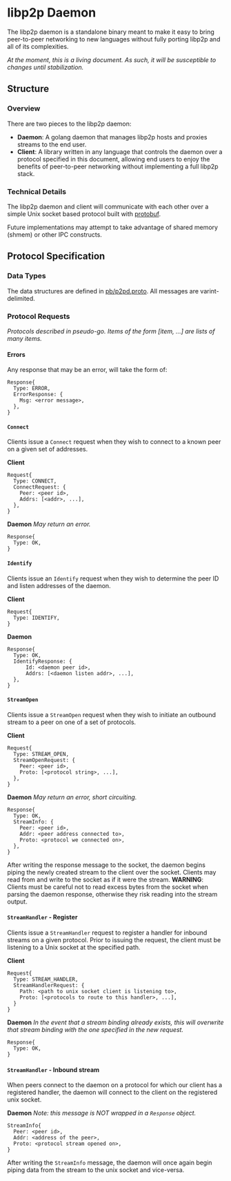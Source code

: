 # libp2p Daemon

The libp2p daemon is a standalone binary meant to make it easy to bring
peer-to-peer networking to new languages without fully porting libp2p and all
of its complexities.

_At the moment, this is a living document. As such, it will be susceptible to
changes until stabilization._

## Structure

### Overview

There are two pieces to the libp2p daemon:

- __Daemon__: A golang daemon that manages libp2p hosts and proxies streams to
  the end user.
- __Client__: A library written in any language that controls the daemon over
  a protocol specified in this document, allowing end users to enjoy the
  benefits of peer-to-peer networking without implementing a full libp2p stack.

### Technical Details

The libp2p daemon and client will communicate with each other over a simple Unix
socket based protocol built with [protobuf](https://developers.google.com/protocol-buffers/).

Future implementations may attempt to take advantage of shared memory (shmem)
or other IPC constructs.

## Protocol Specification

### Data Types

The data structures are defined in [pb/p2pd.proto](pb/p2pd.proto). All messages
are varint-delimited.

### Protocol Requests

*Protocols described in pseudo-go. Items of the form [item, ...] are lists of
many items.*

#### Errors

Any response that may be an error, will take the form of:

```
Response{
  Type: ERROR,
  ErrorResponse: {
    Msg: <error message>,
  },
}
```

#### `Connect`

Clients issue a `Connect` request when they wish to connect to a known peer on a
given set of addresses.

**Client**
```
Request{
  Type: CONNECT,
  ConnectRequest: {
    Peer: <peer id>,
    Addrs: [<addr>, ...],
  },
}
```

**Daemon**
*May return an error.*
```
Response{
  Type: OK,
}
```

#### `Identify`

Clients issue an `Identify` request when they wish to determine the peer ID and
listen addresses of the daemon.

**Client**
```
Request{
  Type: IDENTIFY,
}
```

**Daemon**
```
Response{
  Type: OK,
  IdentifyResponse: {
      Id: <daemon peer id>,
      Addrs: [<daemon listen addr>, ...],
  },
}
```

#### `StreamOpen`

Clients issue a `StreamOpen` request when they wish to initiate an outbound
stream to a peer on one of a set of protocols.

**Client**
```
Request{
  Type: STREAM_OPEN,
  StreamOpenRequest: {
    Peer: <peer id>,
    Proto: [<protocol string>, ...],
  },
}
```

**Daemon**
*May return an error, short circuiting.*
```
Response{
  Type: OK,
  StreamInfo: {
    Peer: <peer id>,
    Addr: <peer address connected to>,
    Proto: <protocol we connected on>,
  },
}
```

After writing the response message to the socket, the daemon begins piping the
newly created stream to the client over the socket. Clients may read from and
write to the socket as if it were the stream. **WARNING**: Clients must be
careful not to read excess bytes from the socket when parsing the daemon
response, otherwise they risk reading into the stream output.

#### `StreamHandler` - Register

Clients issue a `StreamHandler` request to register a handler for inbound
streams on a given protocol. Prior to issuing the request, the client must be
listening to a Unix socket at the specified path.

**Client**
```
Request{
  Type: STREAM_HANDLER,
  StreamHandlerRequest: {
    Path: <path to unix socket client is listening to>,
    Proto: [<protocols to route to this handler>, ...],
  }
}
```

**Daemon**
*In the event that a stream binding already exists, this will overwrite that
stream binding with the one specified in the new request.*
```
Response{
  Type: OK,
}
```

#### `StreamHandler` - Inbound stream

When peers connect to the daemon on a protocol for which our client has a
registered handler, the daemon will connect to the client on the registered unix
socket.

**Daemon**
*Note: this message is NOT wrapped in a `Response` object.*
```
StreamInfo{
  Peer: <peer id>,
  Addr: <address of the peer>,
  Proto: <protocol stream opened on>,
}
```

After writing the `StreamInfo` message, the daemon will once again begin piping
data from the stream to the unix socket and vice-versa.

